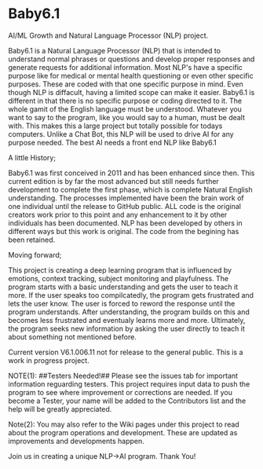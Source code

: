 # Baby6.1
AI/ML Growth and Natural Language Processor (NLP) project.

Baby6.1 is a Natural Language Processor (NLP) that is intended to understand normal phrases or questions and develop proper responses and generate requests for additional information.
Most NLP's have a specific purpose like for medical or mental health questioning or even other specific purposes. These are coded with that one specific purpose in mind. Even though NLP is diffacult, having a limited scope can make it easier.
Baby6.1 is different in that there is no specific purpose or coding directed to it. The whole gamit of the English language must be understood. Whatever you want to say to the program, like you would say to a human, must be dealt with.
This makes this a large project but totally possible for todays computers. Unlike a Chat Bot, this NLP will be used to drive AI for any purpose needed. The best AI needs a front end NLP like Baby6.1


A little History;


Baby6.1 was first conceived in 2011 and has been enhanced since then. This current edition is by far the most advanced but still needs further development to complete the first phase, which is complete Natural English understanding.
The processes implemented have been the brain work of one individual until the release to GitHub public. ALL code is the original creators work prior to this point and any enhancement to it by other individuals has been documented. 
NLP has been developed by others in different ways but this work is original. The code from the begining has been retained.

Moving forward;

This project is creating a deep learning program that is influenced by emotions, context tracking, subject monitoring and playfulness.
The program starts with a basic understanding and gets the user to teach it more. 
If the user speaks too compilcatedly, the program gets frustrated and lets the user know. The user is forced to reword the response until the program understands. After understanding, the program builds on this and becomes less frustrated and eventualy learns more and more.
Ultimately, the program seeks new information by asking the user directly to teach it about something not mentioned before.

Current version V6.1.006.11 not for release to the general public. This is a work in progress project.

NOTE(1): ##Testers Needed!## Please see the issues tab for important information reguarding testers. This project requires input data to push the program to see where improvement or corrections are needed. If you become a Tester, your name will be added to the Contributors list and the help will be greatly appreciated.

Note(2): You may also refer to the Wiki pages under this project to read about the program operations and development. These are updated as improvements and developments happen.


Join us in creating a unique NLP->AI program. Thank You!

